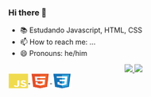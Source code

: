 ### Hi there 👋


- 📚 Estudando Javascript, HTML, CSS
- 📫 How to reach me: ...
- 😄 Pronouns: he/him

<div align="center">
  <a href="https://github.com/gabguedes">
  <img height="180em" src="https://github-readme-stats.vercel.app/api?username=gabguedes&show_icons=true&theme=tokyonight&include_all_commits=true&count_private=true"/>
<img height="110em" src="https://github-readme-stats.vercel.app/api/top-langs/?username=gabguedes&layout=compact&langs_count=7&theme=tokyonight"/>
</div>

<div>   
<img align="center" alt="Rafa-Js" height="30" width="40" src="https://raw.githubusercontent.com/devicons/devicon/master/icons/javascript/javascript-plain.svg">
<img align="center" alt="Rafa-HTML" height="30" width="40" src="https://raw.githubusercontent.com/devicons/devicon/master/icons/html5/html5-original.svg">
<img align="center" alt="Rafa-CSS" height="30" width="40" src="https://raw.githubusercontent.com/devicons/devicon/master/icons/css3/css3-original.svg">
</div>  
  
  
